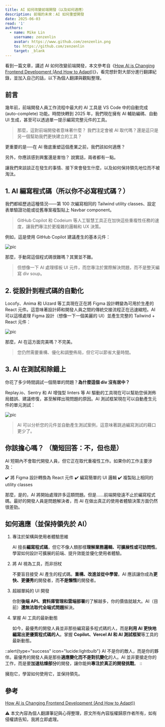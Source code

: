 ```yaml
---
title: AI 如何改變前端開發（以及如何適應）
description: 前端的未來：AI 如何重塑開發
date: 2025-06-03
read: '1'
authors:
  - name: Mike Lin
    username: zenzenlin
    avatar: https://www.github.com/zenzenlin.png
    to: https://github.com/zenzenlin
    target: _blank
---
```


看到一篇文章，講述 AI 如何改變前端開發，本文參考自《[How AI is Changing Frontend Development (And How to Adapt))](https://medium.com/@sanjeevanibhandari3/ai-is-eating-frontend-development-heres-how-to-stay-ahead-291656bc6f31)》，看完想針對大部分進行翻譯紀錄，並加入自己的話，以下為個人翻譯與觀點整理。

## 前言

幾年前，前端開發人員工作流程中最大的 AI 工具是 VS Code 中的自動完成 (auto-complete) 功能。時間快轉到 2025 年，我們現在擁有 AI 輔助編碼、自動 UI 生成，甚至可以透過單一提示編寫完整元件的工具。

> 那麼，這對前端開發者意味著什麼？ 我們注定會被 AI 取代嗎？還是這只是另一個幫助我們更快建立的工具？

更重要的是──在 AI 徹底重塑這個產業之前，我們該如何適應？

另外，你應該感到興奮還是害怕？
說實話，兩者都有一點。

讓我們來談談正在發生的事情、接下來會發生什麼，以及如何保持領先地位而不被淘汰。

## 1. AI 編寫程式碼（所以你不必寫程式碼？）

我們都經歷過這種情況——第 100 次編寫相同的 Tailwind utility classes、設定表單驗證功能或從舊專案複製貼上 Navbar component。

> GitHub Copilot 和 Codeium 等人工智慧工具正在加快這些重複性任務的速度，讓我們專注於更複雜的邏輯和 UX 決策。

例如，這是使用 GitHub Copilot 建議產生的基本元件：

![pic](https://miro.medium.com/v2/resize:fit:1400/format:webp/1*y2nEwKbDAnnjV2w00IJBdg.png)

那麼，手動寫這個程式碼很難嗎？其實並不難。

> 但想像一下 AI 處理樣板 UI 元件，而您專注於實際解決問題，而不是整天編寫 div soup。

## 2. 從設計到程式碼的自動化

Locofy、Anima 和 Uizard 等工具現在正在將 Figma 設計轉變為可用於生產的 React 元件。這意味著設計師和開發人員之間的傳統交接流程正在迅速縮短。AI 可以這樣處理 Figma 設計（想像一下一個美麗的 UI）並產生完整的 Tailwind + React 元件：

![pic](https://miro.medium.com/v2/resize:fit:1400/format:webp/1*_lZ8P8y6f2JDqsgyOw9eTQ.png)

那麼，AI 在這方面完美嗎？不完美。

> 您仍然需要重構、優化和調整佈局，但它可以節省大量時間。

## 3. AI 在測試和除錯上

你花了多少時間調試一個簡單的問題？**為什麼這個 div 沒有居中？**

Replay.io、Sentry 和 AI 增強型 linters 等 AI 驅動的工具現在可以幫助您偵測佈局錯誤、建議修復，甚至解釋出現問題的原因。AI 測試框架現在可以自動產生元件的單元測試：

![pic](https://miro.medium.com/v2/resize:fit:1400/format:webp/1*SM9VN6-wel3BEnalFYKAEA.png)

> AI 可以分析您的元件並自動產生測試案例，這意味著跳過編寫測試的藉口更少了。

## 你該擔心嗎？ （簡短回答：不，但也是）

AI 短期內不會取代開發人員，但它正在取代重複性工作。如果你的工作主要涉及：

✔️ 將 Figma 設計轉換為 React 元件
✔️ 編寫簡單的 UI 邏輯
✔️ 複製貼上相同的 utility classes

那麼，是的，AI 將開始處理許多這類問題。但是……前端開發遠不止於編寫程式碼。最好的開發人員是問題解決者，而 AI 在做出真正的使用者體驗決策方面仍然很差勁。

## 如何適應（並保持領先於 AI）

1. 專注於架構與使用者體驗思維

    AI 擅長**編寫程式碼**，但它不像人類那樣**理解業務邏輯、可擴展性或可訪問性**。學習如何設計可擴展的前端、提升效能並優化使用者體驗。

2. 將 AI 視為工具，而非拐杖

    不要盲目接受 AI 產生的程式碼。**重構、改進並從中學習**。AI 應該讓你成為**更快、更優秀**的開發者，而**不是懶惰**的開發者。

3. 超越單純的 UI 開發

    你對**後端 API、資料庫管理和雲端部署**的了解越多，你的價值就越大。AI（目前）**還無法取代全端式問題**解決。

4. 掌握 AI 工具的最新動態

    如今，最優秀的開發人員並非那些編寫最多程式碼的人，而是**利用 AI 更快地編寫出更優質程式碼的人**。掌握 **Copilot、Vercel AI 和 AI 測試框架**等工具的最新動態。

::alert{type="success" icon="lucide:lightbulb"}
  AI 不是你的敵人，而是你的夥伴。最優秀的開發人員是那些**適應變化而不是對抗變化**的人。AI 並非要搶走你的工作，而是要**加速枯燥部分**的開發，讓你能夠**專注於真正的開發挑戰**。
::

擁抱它，學習如何使用它，並保持領先。

## 參考

[How AI is Changing Frontend Development (And How to Adapt))](https://medium.com/@sanjeevanibhandari3/ai-is-eating-frontend-development-heres-how-to-stay-ahead-291656bc6f31)

⚠️ 本文內容為個人翻譯筆記與心得整理，原文所有內容版權歸原作者所有，如有侵權請告知，我將立即處理。
